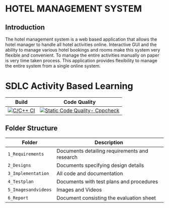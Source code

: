 # HOTEL MANAGEMENT SYSTEM

## Introduction


The hotel management system is a web based application that allows the hotel manager to handle all hotel  activities online. Interactive GUI and the ability to manage various hotel bookings and rooms make this
system very flexible and convenient. To manage the entire activities manually on paper is very time taken process. This application provides flexibility to manage the entire system from a single online system.


# SDLC Activity Based Learning
Build | Code Quality | 
|---------|------------|
[![C/C++ CI](https://github.com/MeherThanmaiee/Mini_Project/actions/workflows/c.yml/badge.svg)](https://github.com/MeherThanmaiee/Mini_Project/actions/workflows/c.yml)|[![Static Code Quality- Cppcheck](https://github.com/MeherThanmaiee/Mini_Project/actions/workflows/cpp.yml/badge.svg)](https://github.com/MeherThanmaiee/Mini_Project/actions/workflows/cpp.yml)

## Folder Structure
Folder             | Description
-------------------| -----------------------------------------
`1_Requirements`   | Documents detailing requirements and research
`2_Designs`         | Documents specifying design details
`3_Implementation` | All code and documentation
`4_Testplan`      | Documents with test plans and procedures
`5_Imagesandvideos`   | Images and Videos 
`6_Report`   | Document consisting the evaluation sheet 
